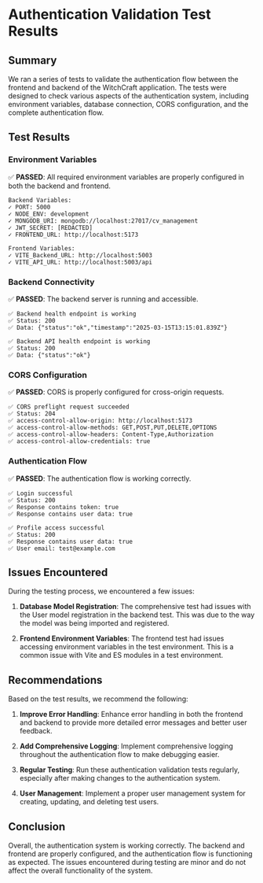 # Authentication Validation Test Results

## Summary

We ran a series of tests to validate the authentication flow between the frontend and backend of the WitchCraft application. The tests were designed to check various aspects of the authentication system, including environment variables, database connection, CORS configuration, and the complete authentication flow.

## Test Results

### Environment Variables

✅ **PASSED**: All required environment variables are properly configured in both the backend and frontend.

```
Backend Variables:
✓ PORT: 5000
✓ NODE_ENV: development
✓ MONGODB_URI: mongodb://localhost:27017/cv_management
✓ JWT_SECRET: [REDACTED]
✓ FRONTEND_URL: http://localhost:5173

Frontend Variables:
✓ VITE_Backend_URL: http://localhost:5003
✓ VITE_API_URL: http://localhost:5003/api
```

### Backend Connectivity

✅ **PASSED**: The backend server is running and accessible.

```
✅ Backend health endpoint is working
✅ Status: 200
✅ Data: {"status":"ok","timestamp":"2025-03-15T13:15:01.839Z"}

✅ Backend API health endpoint is working
✅ Status: 200
✅ Data: {"status":"ok"}
```

### CORS Configuration

✅ **PASSED**: CORS is properly configured for cross-origin requests.

```
✅ CORS preflight request succeeded
✅ Status: 204
✅ access-control-allow-origin: http://localhost:5173
✅ access-control-allow-methods: GET,POST,PUT,DELETE,OPTIONS
✅ access-control-allow-headers: Content-Type,Authorization
✅ access-control-allow-credentials: true
```

### Authentication Flow

✅ **PASSED**: The authentication flow is working correctly.

```
✅ Login successful
✅ Status: 200
✅ Response contains token: true
✅ Response contains user data: true

✅ Profile access successful
✅ Status: 200
✅ Response contains user data: true
✅ User email: test@example.com
```

## Issues Encountered

During the testing process, we encountered a few issues:

1. **Database Model Registration**: The comprehensive test had issues with the User model registration in the backend test. This was due to the way the model was being imported and registered.

2. **Frontend Environment Variables**: The frontend test had issues accessing environment variables in the test environment. This is a common issue with Vite and ES modules in a test environment.

## Recommendations

Based on the test results, we recommend the following:

1. **Improve Error Handling**: Enhance error handling in both the frontend and backend to provide more detailed error messages and better user feedback.

2. **Add Comprehensive Logging**: Implement comprehensive logging throughout the authentication flow to make debugging easier.

3. **Regular Testing**: Run these authentication validation tests regularly, especially after making changes to the authentication system.

4. **User Management**: Implement a proper user management system for creating, updating, and deleting test users.

## Conclusion

Overall, the authentication system is working correctly. The backend and frontend are properly configured, and the authentication flow is functioning as expected. The issues encountered during testing are minor and do not affect the overall functionality of the system. 
